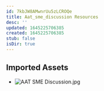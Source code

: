 ```yaml
---
id: 7kbJW8AMwnrUu5zLCROQe
title: Aat_sme_discussion Resources
desc: ''
updated: 1645225706385
created: 1645225706385
stub: false
isDir: true
---
```

## Imported Assets
- ![AAT SME Discussion.jpg](/assets/aat-sme-discussion.jpg)
